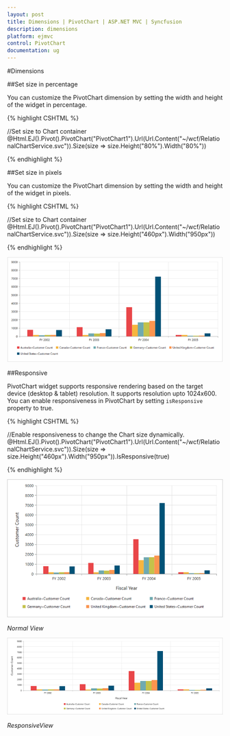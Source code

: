 ```yaml
---
layout: post
title: Dimensions | PivotChart | ASP.NET MVC | Syncfusion
description: dimensions
platform: ejmvc
control: PivotChart
documentation: ug
---
```


#Dimensions

##Set size in percentage

You can customize the PivotChart dimension by setting the width and height of the widget in percentage.

{% highlight CSHTML %}

//Set size to Chart container
@Html.EJ().Pivot().PivotChart("PivotChart1").Url(Url.Content("~/wcf/RelationalChartService.svc")).Size(size => size.Height("80%").Width("80%"))

{% endhighlight %}

##Set size in pixels

You can customize the PivotChart dimension by setting the width and height of the widget in pixels.

{% highlight CSHTML %}

//Set size to Chart container
@Html.EJ().Pivot().PivotChart("PivotChart1").Url(Url.Content("~/wcf/RelationalChartService.svc")).Size(size => size.Height("460px").Width("950px"))

{% endhighlight %}

![](Dimensions_images/Dimensions.png) 

##Responsive

PivotChart widget supports responsive rendering based on the target device (desktop & tablet) resolution. It supports resolution upto 1024x600. You can enable responsiveness in PivotChart by setting `isResponsive` property to true.

{% highlight CSHTML %}

//Enable responsiveness to change the Chart size dynamically.
@Html.EJ().Pivot().PivotChart("PivotChart1").Url(Url.Content("~/wcf/RelationalChartService.svc")).Size(size => size.Height("460px").Width("950px")).IsResponsive(true)

{% endhighlight %}

![](Dimensions_images/NormalView.png)

_Normal View_

![](Dimensions_images/ResponsiveView.png)

_ResponsiveView_